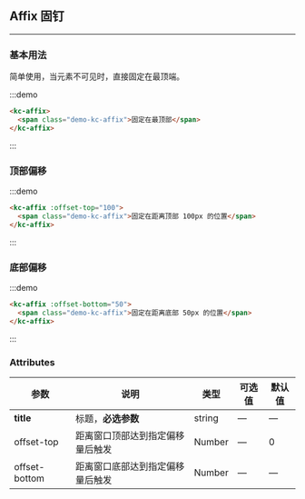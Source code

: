 <style>
  .demo-kc-affix{
    display: inline-block;
    color: #fff;
    padding: 10px 30px;
    text-align: center;
    background: rgba(0,153,229,.9);
  }
</style>
## Affix 固钉
--------------------

### 基本用法

简单使用，当元素不可见时，直接固定在最顶端。

:::demo
```html
<kc-affix>
  <span class="demo-kc-affix">固定在最顶部</span>
</kc-affix>
```
:::

### 顶部偏移

:::demo
```html
<kc-affix :offset-top="100">
  <span class="demo-kc-affix">固定在距离顶部 100px 的位置</span>
</kc-affix>
```
:::

### 底部偏移

:::demo
```html
<kc-affix :offset-bottom="50">
  <span class="demo-kc-affix">固定在距离底部 50px 的位置</span>
</kc-affix>
```
:::

### Attributes
| 参数      | 说明          | 类型      | 可选值                           | 默认值  |
|---------- |-------------- |---------- |--------------------------------  |-------- |
| **title** | 标题，**必选参数** | string | — | — |
| offset-top | 距离窗口顶部达到指定偏移量后触发 | Number | — | 0 |
| offset-bottom | 距离窗口底部达到指定偏移量后触发 | Number | — | — |
